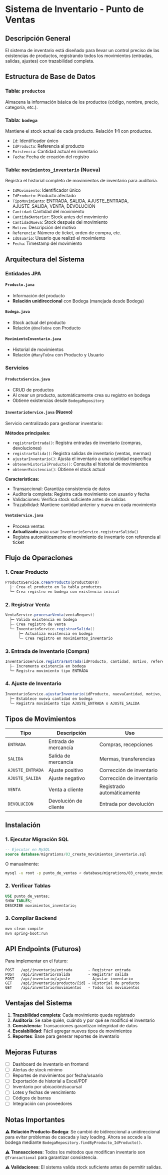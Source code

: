 # Sistema de Inventario - Punto de Ventas

## Descripción General

El sistema de inventario está diseñado para llevar un control preciso de las existencias de productos, registrando todos los movimientos (entradas, salidas, ajustes) con trazabilidad completa.

## Estructura de Base de Datos

### Tabla: `productos`
Almacena la información básica de los productos (código, nombre, precio, categoría, etc.).

### Tabla: `bodega`
Mantiene el stock actual de cada producto. Relación **1:1** con productos.
- `Id`: Identificador único
- `IdProducto`: Referencia al producto
- `Existencia`: Cantidad actual en inventario
- `Fecha`: Fecha de creación del registro

### Tabla: `movimientos_inventario` (Nueva)
Registra el historial completo de movimientos de inventario para auditoría.
- `IdMovimiento`: Identificador único
- `IdProducto`: Producto afectado
- `TipoMovimiento`: ENTRADA, SALIDA, AJUSTE_ENTRADA, AJUSTE_SALIDA, VENTA, DEVOLUCION
- `Cantidad`: Cantidad del movimiento
- `CantidadAnterior`: Stock antes del movimiento
- `CantidadNueva`: Stock después del movimiento
- `Motivo`: Descripción del motivo
- `Referencia`: Número de ticket, orden de compra, etc.
- `IdUsuario`: Usuario que realizó el movimiento
- `Fecha`: Timestamp del movimiento

## Arquitectura del Sistema

### Entidades JPA

#### `Producto.java`
- Información del producto
- **Relación unidireccional** con Bodega (manejada desde Bodega)

#### `Bodega.java`
- Stock actual del producto
- Relación `@OneToOne` con Producto

#### `MovimientoInventario.java`
- Historial de movimientos
- Relación `@ManyToOne` con Producto y Usuario

### Servicios

#### `ProductoService.java`
- CRUD de productos
- Al crear un producto, automáticamente crea su registro en bodega
- Obtiene existencias desde `BodegaRepository`

#### `InventarioService.java` (Nuevo)
Servicio centralizado para gestionar inventario:

**Métodos principales:**
- `registrarEntrada()`: Registra entradas de inventario (compras, devoluciones)
- `registrarSalida()`: Registra salidas de inventario (ventas, mermas)
- `ajustarInventario()`: Ajusta el inventario a una cantidad específica
- `obtenerHistorialProducto()`: Consulta el historial de movimientos
- `obtenerExistencia()`: Obtiene el stock actual

**Características:**
- Transaccional: Garantiza consistencia de datos
- Auditoría completa: Registra cada movimiento con usuario y fecha
- Validaciones: Verifica stock suficiente antes de salidas
- Trazabilidad: Mantiene cantidad anterior y nueva en cada movimiento

#### `VentaService.java`
- Procesa ventas
- **Actualizado** para usar `InventarioService.registrarSalida()`
- Registra automáticamente el movimiento de inventario con referencia al ticket

## Flujo de Operaciones

### 1. Crear Producto
```java
ProductoService.crearProducto(productoDTO)
  ├─ Crea el producto en la tabla productos
  └─ Crea registro en bodega con existencia inicial
```

### 2. Registrar Venta
```java
VentaService.procesarVenta(ventaRequest)
  ├─ Valida existencia en bodega
  ├─ Crea registro de venta
  └─ InventarioService.registrarSalida()
      ├─ Actualiza existencia en bodega
      └─ Crea registro en movimientos_inventario
```

### 3. Entrada de Inventario (Compra)
```java
InventarioService.registrarEntrada(idProducto, cantidad, motivo, referencia, idUsuario)
  ├─ Incrementa existencia en bodega
  └─ Registra movimiento tipo ENTRADA
```

### 4. Ajuste de Inventario
```java
InventarioService.ajustarInventario(idProducto, nuevaCantidad, motivo, idUsuario)
  ├─ Establece nueva cantidad en bodega
  └─ Registra movimiento tipo AJUSTE_ENTRADA o AJUSTE_SALIDA
```

## Tipos de Movimientos

| Tipo | Descripción | Uso |
|------|-------------|-----|
| `ENTRADA` | Entrada de mercancía | Compras, recepciones |
| `SALIDA` | Salida de mercancía | Mermas, transferencias |
| `AJUSTE_ENTRADA` | Ajuste positivo | Corrección de inventario |
| `AJUSTE_SALIDA` | Ajuste negativo | Corrección de inventario |
| `VENTA` | Venta a cliente | Registrado automáticamente |
| `DEVOLUCION` | Devolución de cliente | Entrada por devolución |

## Instalación

### 1. Ejecutar Migración SQL
```sql
-- Ejecutar en MySQL
source database/migrations/03_create_movimientos_inventario.sql
```

O manualmente:
```bash
mysql -u root -p punto_de_ventas < database/migrations/03_create_movimientos_inventario.sql
```

### 2. Verificar Tablas
```sql
USE punto_de_ventas;
SHOW TABLES;
DESCRIBE movimientos_inventario;
```

### 3. Compilar Backend
```bash
mvn clean compile
mvn spring-boot:run
```

## API Endpoints (Futuros)

Para implementar en el futuro:

```
POST   /api/inventario/entrada       - Registrar entrada
POST   /api/inventario/salida        - Registrar salida
POST   /api/inventario/ajuste        - Ajustar inventario
GET    /api/inventario/producto/{id} - Historial de producto
GET    /api/inventario/movimientos   - Todos los movimientos
```

## Ventajas del Sistema

1. **Trazabilidad completa**: Cada movimiento queda registrado
2. **Auditoría**: Se sabe quién, cuándo y por qué se modificó el inventario
3. **Consistencia**: Transacciones garantizan integridad de datos
4. **Escalabilidad**: Fácil agregar nuevos tipos de movimientos
5. **Reportes**: Base para generar reportes de inventario

## Mejoras Futuras

- [ ] Dashboard de inventario en frontend
- [ ] Alertas de stock mínimo
- [ ] Reportes de movimientos por fecha/usuario
- [ ] Exportación de historial a Excel/PDF
- [ ] Inventario por ubicación/sucursal
- [ ] Lotes y fechas de vencimiento
- [ ] Códigos de barras
- [ ] Integración con proveedores

## Notas Importantes

⚠️ **Relación Producto-Bodega**: Se cambió de bidireccional a unidireccional para evitar problemas de cascada y lazy loading. Ahora se accede a la bodega mediante `BodegaRepository.findByProducto_IdProducto()`.

⚠️ **Transacciones**: Todos los métodos que modifican inventario son `@Transactional` para garantizar consistencia.

⚠️ **Validaciones**: El sistema valida stock suficiente antes de permitir salidas.
